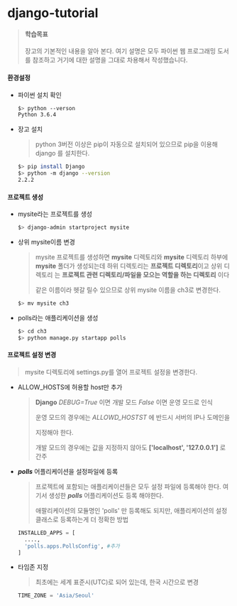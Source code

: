 # django-tutorial

> #### 학습목표
>
> 장고의 기본적인 내용을 알아 본다.
> 여기 설명은 모두 파이썬 웹 프로그래밍 도서를 참조하고
> 거기에 대한 설명을 그대로 차용해서 작성했습니다.



#### 환경설정

- 파이썬 설치 확인

  ```bash
  $> python --verson
  Python 3.6.4
  ```

- 장고 설치

  > python 3버전 이상은 pip이 자동으로 설치되어 있으므로 pip을 이용해
  > django 를 설치한다.

  ```bash
  $> pip install Django
  $> python -m django --version
  2.2.2
  ```



#### 프로젝트 생성

- mysite라는 프로젝트를 생성

  ```bash
  $> django-admin startproject mysite
  ```



- 상위 mysite이름 변경

  > mysite 프로젝트를 생성하면 **mysite** 디렉토리와 **mysite** 디렉토리 하부에
  > **mysite** 폴더가 생성되는데 하위 디렉토리는 **프로젝트 디렉토리**이고 상위 디렉토리
  > 는 **프로젝트 관련 디렉토리/파일을 모으는 역할을 하는 디렉토리** 이다
  >
  > 같은 이름이라 헷갈 릴수 있으므로 상위 mysite 이름을 ch3로 변경한다.

  ```bash
  $> mv mysite ch3
  ```

  

- polls라는 애플리케이션을 생성

  ```bash
  $> cd ch3
  $> python manage.py startapp polls
  ```



#### 프로젝트 설정 변경

> mysite 디렉토리에 settings.py를 열어 프로젝트 설정을 변경한다.

- ALLOW_HOSTS에 허용할 host만 추가

  > **Django** *DEBUG=True* 이면 개발 모드 *False* 이면 운영 모드로 인식
  >
  > 운영 모드의 경우에는 *ALLOWD_HOSTST* 에 반드시 서버의 IP나 도메인을
  >
  > 지정해야 한다.
  >
  > 개발 모드의 경우에는 값을 지정하지 않아도 **['localhost', '127.0.0.1']** 로 간주



- ***polls*** 어플리케이션을 설정파일에 등록

  > 프로젝트에 포함되는 애플리케이션들은 모두 설정 파일에 등록해야 한다.
  > 여기서 생성한 ***polls*** 어플리케이션도 등록 해야한다.
  >
  > 애팔리케이션의 모듈명인 'polls' 만 등록해도 되지만, 애플리케이션의 설정 클래스로 등록하는게 더 정확한 방법

  ```python
  INSTALLED_APPS = [
  	....,
    'polls.apps.PollsConfig', #추가
  ]
  ```



- 타임존 지정

  > 최초에는 세계 표준시(UTC)로 되어 있는데, 한국 시간으로 변경

  ```python
  TIME_ZONE = 'Asia/Seoul'
  ```

  




